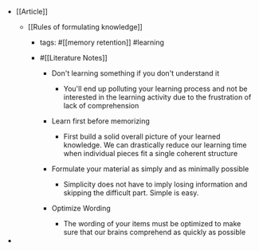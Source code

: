 - [[Article]]
	 - [[Rules of formulating knowledge]]
		 - tags: #[[memory retention]] #learning

		 - #[[Literature Notes]]
			 - Don't learning something if you don't understand it
				 - You'll end up polluting your learning process and not be interested in the learning activity due to the frustration of lack of comprehension

			 - Learn first before memorizing
				 - First build a solid overall picture of your learned knowledge. We can drastically reduce our learning time when individual pieces fit a single coherent structure

			 - Formulate your material as simply and as minimally possible
				 - Simplicity does not have to imply losing information and skipping the difficult part. Simple is easy.

			 - Optimize Wording
				 - The wording of your items must be optimized to make sure that our brains comprehend as quickly as possible

- 
